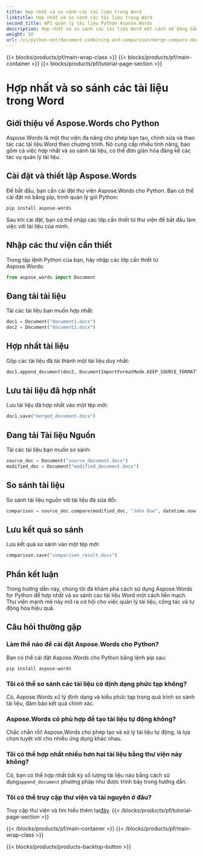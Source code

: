 ```yaml
---
title: Hợp nhất và so sánh các tài liệu trong Word
linktitle: Hợp nhất và so sánh các tài liệu trong Word
second_title: API quản lý tài liệu Python Aspose.Words
description: Hợp nhất và so sánh các tài liệu Word một cách dễ dàng bằng Aspose.Words for Python. Tìm hiểu cách thao tác tài liệu, làm nổi bật sự khác biệt và tự động hóa các tác vụ.
weight: 10
url: /vi/python-net/document-combining-and-comparison/merge-compare-documents/
---
```


{{< blocks/products/pf/main-wrap-class >}}
{{< blocks/products/pf/main-container >}}
{{< blocks/products/pf/tutorial-page-section >}}

# Hợp nhất và so sánh các tài liệu trong Word


## Giới thiệu về Aspose.Words cho Python

Aspose.Words là một thư viện đa năng cho phép bạn tạo, chỉnh sửa và thao tác các tài liệu Word theo chương trình. Nó cung cấp nhiều tính năng, bao gồm cả việc hợp nhất và so sánh tài liệu, có thể đơn giản hóa đáng kể các tác vụ quản lý tài liệu.

## Cài đặt và thiết lập Aspose.Words

Để bắt đầu, bạn cần cài đặt thư viện Aspose.Words cho Python. Bạn có thể cài đặt nó bằng pip, trình quản lý gói Python:

```python
pip install aspose-words
```

Sau khi cài đặt, bạn có thể nhập các lớp cần thiết từ thư viện để bắt đầu làm việc với tài liệu của mình.

## Nhập các thư viện cần thiết

Trong tập lệnh Python của bạn, hãy nhập các lớp cần thiết từ Aspose.Words:

```python
from aspose_words import Document
```

## Đang tải tài liệu

Tải các tài liệu bạn muốn hợp nhất:

```python
doc1 = Document("document1.docx")
doc2 = Document("document2.docx")
```

## Hợp nhất tài liệu

Gộp các tài liệu đã tải thành một tài liệu duy nhất:

```python
doc1.append_document(doc2, DocumentImportFormatMode.KEEP_SOURCE_FORMATTING)
```

## Lưu tài liệu đã hợp nhất

Lưu tài liệu đã hợp nhất vào một tệp mới:

```python
doc1.save("merged_document.docx")
```

## Đang tải Tài liệu Nguồn

Tải các tài liệu bạn muốn so sánh:

```python
source_doc = Document("source_document.docx")
modified_doc = Document("modified_document.docx")
```

## So sánh tài liệu

So sánh tài liệu nguồn với tài liệu đã sửa đổi:

```python
comparison = source_doc.compare(modified_doc, "John Doe", datetime.now())
```

## Lưu kết quả so sánh

Lưu kết quả so sánh vào một tệp mới:

```python
comparison.save("comparison_result.docx")
```

## Phần kết luận

Trong hướng dẫn này, chúng tôi đã khám phá cách sử dụng Aspose.Words for Python để hợp nhất và so sánh các tài liệu Word một cách liền mạch. Thư viện mạnh mẽ này mở ra cơ hội cho việc quản lý tài liệu, cộng tác và tự động hóa hiệu quả.

## Câu hỏi thường gặp

### Làm thế nào để cài đặt Aspose.Words cho Python?

Bạn có thể cài đặt Aspose.Words cho Python bằng lệnh pip sau:
```
pip install aspose-words
```

### Tôi có thể so sánh các tài liệu có định dạng phức tạp không?

Có, Aspose.Words xử lý định dạng và kiểu phức tạp trong quá trình so sánh tài liệu, đảm bảo kết quả chính xác.

### Aspose.Words có phù hợp để tạo tài liệu tự động không?

Chắc chắn rồi! Aspose.Words cho phép tạo và xử lý tài liệu tự động, là lựa chọn tuyệt vời cho nhiều ứng dụng khác nhau.

### Tôi có thể hợp nhất nhiều hơn hai tài liệu bằng thư viện này không?

Có, bạn có thể hợp nhất bất kỳ số lượng tài liệu nào bằng cách sử dụng`append_document` phương pháp như được trình bày trong hướng dẫn.

### Tôi có thể truy cập thư viện và tài nguyên ở đâu?

 Truy cập thư viện và tìm hiểu thêm tại[đây](https://releases.aspose.com/words/python/).
{{< /blocks/products/pf/tutorial-page-section >}}

{{< /blocks/products/pf/main-container >}}
{{< /blocks/products/pf/main-wrap-class >}}

{{< blocks/products/products-backtop-button >}}
